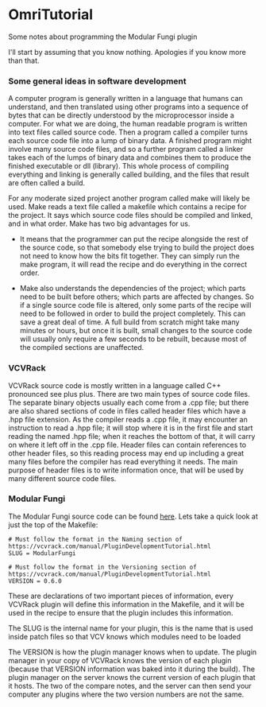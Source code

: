 # OmriTutorial
Some notes about programming the Modular Fungi plugin

I'll start by assuming that you know nothing. Apologies if you know more than that.

### Some general ideas in software development

A computer program is generally written in a language that humans can understand, and then translated using other programs into a sequence of bytes
that can be directly understood by the microprocessor inside a computer. For what we are doing, the human readable program is written into 
text files called source code. Then a program called a compiler turns each source code file into a lump of binary data. A finished program might 
involve many source code files, and so a further program called a linker takes each of the lumps of binary data and combines them to produce
the finished executable or dll (library). This whole process of compiling everything and linking is generally called building, and the files that 
result are often called a build.

For any moderate sized project another program called make will likely be used. Make reads a text file called a makefile which contains a recipe
for the project. It says which source code files should be compiled and linked, and in what order. Make has two big advantages for us.

- It means that the programmer can put the recipe alongside the rest of the source code, so that somebody else trying to build the project
does not need to know how the bits fit together. They can simply run the make program, it will read the recipe and do everything in the correct
order.

- Make also understands the dependencies of the project; which parts need to be built before others; which parts are affected by changes. 
So if a single source code file is altered, only some parts of the recipe will need to be followed in order to build the project completely.
This can save a great deal of time. A full build from scratch might take many minutes or hours, but once it is built, small changes to the source code
will usually only require a few seconds to be rebuilt, because most of the compiled sections are unaffected.

### VCVRack

VCVRack source code is mostly written in a language called C++ pronounced see plus plus. There are two main types of source code files. 
The separate binary objects usually each come from a .cpp file; but there are also shared sections of code in files called header files which
have a .hpp file extension. As the compiler reads a .cpp file, it may encounter an instruction to read a .hpp file; it will stop where it is 
in the first file and start reading the named .hpp file; when it reaches the bottom of that, it will carry on where it left off in the .cpp file.
Header files can contain references to other header files, so this reading process may end up including a great many files before the compiler
has read everything it needs. The main purpose of header files is to write information once, that will be used by many different source code
files.

### Modular Fungi

The Modular Fungi source code can be found [here](https://github.com/david-c14/ModularFungi). Lets  take a quick look at just the top of the Makefile:
```
# Must follow the format in the Naming section of https://vcvrack.com/manual/PluginDevelopmentTutorial.html
SLUG = ModularFungi

# Must follow the format in the Versioning section of https://vcvrack.com/manual/PluginDevelopmentTutorial.html
VERSION = 0.6.0
```

These are declarations of two important pieces of information, every VCVRack plugin will define this information in the Makefile, and it 
will be used in the recipe to ensure that the plugin includes this information.

The SLUG is the internal name for your plugin, this is the name that is used inside patch files so that VCV knows which modules need to 
be loaded

The VERSION is how the plugin manager knows when to update. The plugin manager in your copy of VCVRack knows the version of each plugin
(because that VERSION information was baked into it during the build). The plugin manager on the server knows the current version of each plugin
that it hosts. The two of the compare notes, and the server can then send your computer any plugins where the two version numbers are
not the same.
